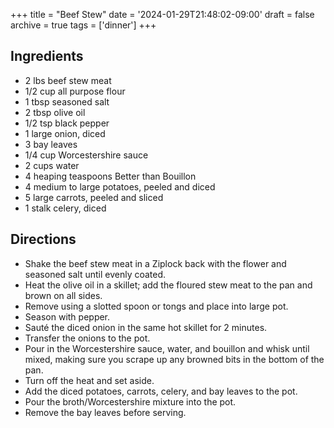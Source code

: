 +++
title = "Beef Stew"
date = '2024-01-29T21:48:02-09:00'
draft = false
archive = true
tags = ['dinner']
+++

## Ingredients
* 2 lbs beef stew meat
* 1/2 cup all purpose flour
* 1 tbsp seasoned salt
* 2 tbsp olive oil
* 1/2 tsp black pepper
* 1 large onion, diced
* 3 bay leaves
* 1/4 cup Worcestershire sauce
* 2 cups water
* 4 heaping teaspoons Better than Bouillon
* 4 medium to large potatoes, peeled and diced
* 5 large carrots, peeled and sliced
* 1 stalk celery, diced

## Directions
* Shake the beef stew meat in a Ziplock back with the flower and seasoned salt until evenly coated.
* Heat the olive oil in a skillet; add the floured stew meat to the pan and brown on all sides.
* Remove using a slotted spoon or tongs and place into large pot.
* Season with pepper.
* Sauté the diced onion in the same hot skillet for 2 minutes.
* Transfer the onions to the pot.
* Pour in the Worcestershire sauce, water, and bouillon and whisk until mixed, making sure you scrape up any browned bits in the bottom of the pan.
* Turn off the heat and set aside.
* Add the diced potatoes, carrots, celery, and bay leaves to the pot.
* Pour the broth/Worcestershire mixture into the pot.
* Remove the bay leaves before serving.
